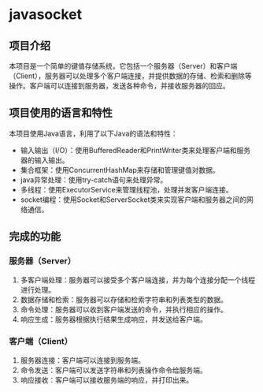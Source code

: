 # javasocket
## 项目介绍

本项目是一个简单的键值存储系统，它包括一个服务器（Server）和客户端（Client），服务器可以处理多个客户端连接，并提供数据的存储、检索和删除等操作。客户端可以连接到服务器，发送各种命令，并接收服务器的回应。

## 项目使用的语言和特性

本项目使用Java语言，利用了以下Java的语法和特性：

- 输入输出（I/O）：使用BufferedReader和PrintWriter类来处理客户端和服务器的输入输出。
- 集合框架：使用ConcurrentHashMap来存储和管理键值对数据。
- java异常处理：使用try-catch语句来处理异常。
- 多线程：使用ExecutorService来管理线程池，处理并发客户端连接。
- socket编程：使用Socket和ServerSocket类来实现客户端和服务器之间的网络通信。

## 完成的功能

### 服务器（Server）

1. 多客户端处理：服务器可以接受多个客户端连接，并为每个连接分配一个线程进行处理。
2. 数据存储和检索：服务器可以存储和检索字符串和列表类型的数据。
3. 命令处理：服务器可以收到客户端发送的命令，并执行相应的操作。
4. 响应生成：服务器根据执行结果生成响应，并发送给客户端。

### 客户端（Client）

1. 服务器连接：客户端可以连接到服务端。
2. 命令发送：客户端可以发送字符串和列表操作命令给服务端。
3. 响应接收：客户端可以接收服务端的响应，并打印出来。

